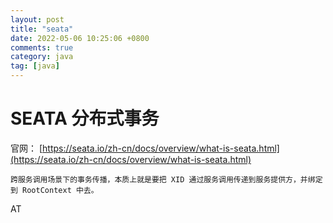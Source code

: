 ```yaml
---
layout: post
title: "seata"
date: 2022-05-06 10:25:06 +0800
comments: true
category: java
tag: [java]
---
```


# SEATA 分布式事务

官网： [https://seata.io/zh-cn/docs/overview/what-is-seata.html](https://seata.io/zh-cn/docs/overview/what-is-seata.html)

```
跨服务调用场景下的事务传播，本质上就是要把 XID 通过服务调用传递到服务提供方，并绑定到 RootContext 中去。
```



AT